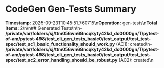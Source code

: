 # CodeGen Gen-Tests Summary

**Timestamp:** 2025-09-23T10:45:51.760715\n**Operation:** gen-tests\n**Total Items:** 2\n\n## Generated Tests\n\n- **/private/var/folders/sj/ttm056wn69ncqkyty42kd_dc0000gn/T/pytest-of-am/pytest-498/test_cli_gen_tests_basic0/test_output/test_test-spec/test_ac1_basic_functionality_should_work.py** (AC1): created\n- **/private/var/folders/sj/ttm056wn69ncqkyty42kd_dc0000gn/T/pytest-of-am/pytest-498/test_cli_gen_tests_basic0/test_output/test_test-spec/test_ac2_error_handling_should_be_robust.py** (AC2): created\n